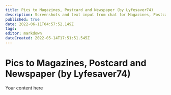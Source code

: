 ```yaml
---
title: Pics to Magazines, Postcard and Newspaper (by Lyfesaver74)
description: Screenshots and text input from chat for Magazines, Postcard, and Newspaper
published: true
date: 2022-06-11T04:57:52.149Z
tags: 
editor: markdown
dateCreated: 2022-05-14T17:51:51.545Z
---
```


# Pics to Magazines, Postcard and Newspaper (by Lyfesaver74)
Your content here